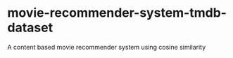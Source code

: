 # movie-recommender-system-tmdb-dataset
 A content based movie recommender system using cosine similarity
